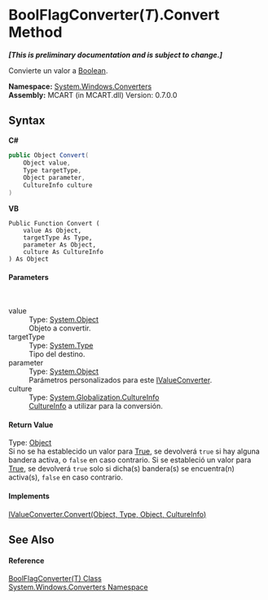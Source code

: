 # BoolFlagConverter(*T*).Convert Method 
 _**\[This is preliminary documentation and is subject to change.\]**_

Convierte un valor a <a href="http://msdn2.microsoft.com/es-es/library/a28wyd50" target="_blank">Boolean</a>.

**Namespace:**&nbsp;<a href="209509be-498c-78bd-c9c1-8c3bc31f7d1f">System.Windows.Converters</a><br />**Assembly:**&nbsp;MCART (in MCART.dll) Version: 0.7.0.0

## Syntax

**C#**<br />
``` C#
public Object Convert(
	Object value,
	Type targetType,
	Object parameter,
	CultureInfo culture
)
```

**VB**<br />
``` VB
Public Function Convert ( 
	value As Object,
	targetType As Type,
	parameter As Object,
	culture As CultureInfo
) As Object
```


#### Parameters
&nbsp;<dl><dt>value</dt><dd>Type: <a href="http://msdn2.microsoft.com/es-es/library/e5kfa45b" target="_blank">System.Object</a><br />Objeto a convertir.</dd><dt>targetType</dt><dd>Type: <a href="http://msdn2.microsoft.com/es-es/library/42892f65" target="_blank">System.Type</a><br />Tipo del destino.</dd><dt>parameter</dt><dd>Type: <a href="http://msdn2.microsoft.com/es-es/library/e5kfa45b" target="_blank">System.Object</a><br />Parámetros personalizados para este <a href="http://msdn2.microsoft.com/es-es/library/ms613620" target="_blank">IValueConverter</a>.</dd><dt>culture</dt><dd>Type: <a href="http://msdn2.microsoft.com/es-es/library/kx54z3k7" target="_blank">System.Globalization.CultureInfo</a><br /><a href="http://msdn2.microsoft.com/es-es/library/kx54z3k7" target="_blank">CultureInfo</a> a utilizar para la conversión.</dd></dl>

#### Return Value
Type: <a href="http://msdn2.microsoft.com/es-es/library/e5kfa45b" target="_blank">Object</a><br />Si no se ha establecido un valor para <a href="5b38e9e2-8ca1-df3c-318a-0aca029af056">True</a>, se devolverá `true` si hay alguna bandera activa, o `false` en caso contrario. Si se estableció un valor para <a href="5b38e9e2-8ca1-df3c-318a-0aca029af056">True</a>, se devolverá `true` solo si dicha(s) bandera(s) se encuentra(n) activa(s), `false` en caso contrario.

#### Implements
<a href="http://msdn2.microsoft.com/es-es/library/ms590771" target="_blank">IValueConverter.Convert(Object, Type, Object, CultureInfo)</a><br />

## See Also


#### Reference
<a href="20d8b90a-635b-e7e2-1da5-2f95a7df5a09">BoolFlagConverter(T) Class</a><br /><a href="209509be-498c-78bd-c9c1-8c3bc31f7d1f">System.Windows.Converters Namespace</a><br />